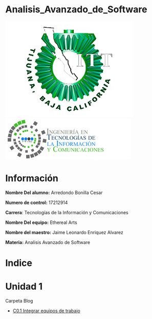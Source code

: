 # Analisis_Avanzado_de_Software

![LogoEsc](https://github.com/CesarArred/Analisis_Avanzado_de_Software/blob/main/img/logoITT.jpg)
![LogoCarrera](https://github.com/CesarArred/Analisis_Avanzado_de_Software/blob/main/img/logoTIC.png)

# Información

**Nombre Del alumno:** Arredondo Bonilla Cesar

**Numero de control:** 17212914

**Carrera**: Tecnologías de la Información y Comunicaciones

**Nombre Del equipo:** Ethereal Arts

**Nombre del maestro:** Jaime Leonardo Enriquez Alvarez

**Materia:** Analisis Avanzado de Software

# Indice

# Unidad 1

Carpeta Blog
 
 + [C0.1 Integrar equipos de trabajo](https://github.com/CesarArred/Analisis_Avanzado_de_Software/blob/main/blog/C0.1_Integrar%20equipos%20de%20trabajo_ArredondoBonillaCesar.md)
  

